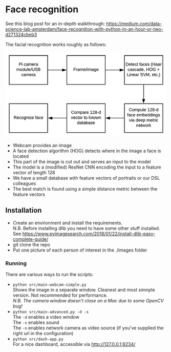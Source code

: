 # Face recognition

See this blog post for an in-depth walkthrough: https://medium.com/data-science-lab-amsterdam/face-recognition-with-python-in-an-hour-or-two-d271324cbeb3


The facial recognition works roughly as follows:

![Schema](approach-schema.png)

* Webcam provides an image
* A face detection algorithm (HOG) detects where in the image a face is located
* This part of the image is cut out and serves an input to the model
* The model is a (modified) ResNet CNN encoding the input to a feature vector of length 128
* We have a small database with feature vectors of portraits or our DSL colleagues
* The best match is found using a simple distance metric between the feature vectors

## Installation
* Create an environment and install the requirements.
  <br>N.B. Before installing dlib you need to have some other stuff installed. See https://www.pyimagesearch.com/2018/01/22/install-dlib-easy-complete-guide/
* git clone the repo
* Put one picture of each person of interest in the ./images folder

### Running
There are various ways to run the scripts:
* ```python src/main-webcam-simple.py```
  <br>Shows the image in a separate window. Cleanest and most simnple version. Not recommended for performance.
  <br>*N.B. The camera window doesn't close on a Mac due to some OpenCV bug!*
* ```python src/main-advanced.py -d -s```
  <br>The ```-d``` enables a video window
  <br>The ```-s``` enables sound
  <br>The ```-n``` enables network camera as video source (if you've supplied the right url in the configuration)
* ```python src/dash-app.py```
  <br>For a nice dashboard, accessible via http://127.0.0.1:8234/

